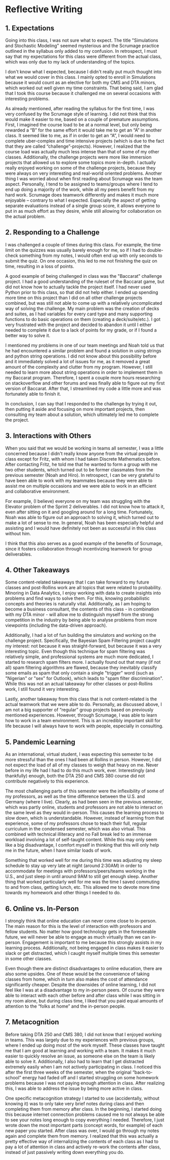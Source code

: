 # Reflective Writing
## 1. Expectations
Going into this class, I was not sure what to expect. The title "Simulations and Stochastic Modeling" seemed mysterious and the Scrumage practice outlined in the syllabus only added to my confusion. In retrospect, I must say that my expectations for this class were different from the actual class, which was only due to my lack of understanding of the topics.  

I don't know what I expected, because I didn't really put much thought into what we would cover in this class. I mainly opted to enroll in Simulations because it would count as an elective for both my CMS and DTA minors, which worked out well given my time constraints. That being said, I am glad that I took this course because it challenged me on several occasions with interesting problems.  

As already mentioned, after reading the syllabus for the first time, I was very confused by the Scrumage style of learning. I did not think that this would make it easier to me, based on a couple of premature assumptions. First, I imagined the course load to be at a normal level, but only being rewarded a “B” for the same effort it would take me to get an “A” in another class. It seemed like to me, as if in order to get an “A”, I would need to complete uber-complex and time intensive projects (which is due to the fact that they are called “challenge”-projects). However, I realized that the course load was actually much less intense than that of some of my other classes. Additionally, the challenge projects were more like immersion projects that allowed us to explore some topics more in-depth. I actually really enjoyed working on some of the challenge projects, because they were always on very interesting and real-world oriented problems. Another thing I was worried about when first reading about Scrumage was the team aspect. Personally, I tend to be assigned to teams/groups where I tend to end up doing a majority of the work, while all my peers benefit from my hard work. Scrumage does teamwork differently and makes it much more enjoyable – contrary to what I expected. Especially the aspect of getting separate evaluations instead of a single group score, it allows everyone to put in as much effort as they desire, while still allowing for collaboration on the actual problem.

## 2. Responding to a Challenge
I was challenged a couple of times during this class. For example, the time limit on the quizzes was usually barely enough for me, so if I had to double-check something from my notes, I would often end up with only seconds to submit the quiz. On one occasion, this led to me not finishing the quiz on time, resulting in a loss of points.  

A good example of being challenged in class was the "Baccarat" challenge project. I had a good understanding of the ruleset of the Baccarat game, but did not know how to actually tackle the project itself. I had never used Python prior to this class, so that did not help either. I ended up spending more time on this project than I did on all other challenge projects combined, but was still not able to come up with a relatively uncomplicated way of solving the challenge. My main problem was the creation of decks and suites, as I had variables for every card type and many supporting functions to do basic operations on them (creating a deck/suite/etc.). I got very frustrated with the project and decided to abandon it until I either needed to complete it due to a lack of points for my grade, or if I found a better way to solve it.  

I mentioned my problems in one of our team meetings and Noah told us that he had encountered a similar problem and found a solution in using strings and python string operations. I did not know about this possibility before and it immediately solved a lot of issues for me, as it removed a great amount of the complexity and clutter from my program. However, I still needed to learn more about string operations in order to implement them in my Baccarat program. Therefore, I spent a couple more hours researching on stackoverflow and other forums and was finally able to figure out my first version of Baccarat. After that, I streamlined my code a little more and was fortunately able to finish it.  

In conclusion, I can say that I responded to the challenge by trying it out, then putting it aside and focusing on more important projects, then consulting my team about a solution, which ultimately led me to complete the project.

## 3. Interactions with Others
When you said that we would be working in teams all semester, I was a little concerned because I didn't really know anyone from the virtual people in class except for Fritz, with whom I had taken Discrete Mathematics before. After contacting Fritz, he told me that he wanted to form a group with me two other students, which turned out to be former classmates from the previous semester (Noah and Hiro). In retrospect, I can be very grateful to have been able to work with my teammates because they were able to assist me on multiple occasions and we were able to work in an efficient and collaborative environment.  

For example, (I believe) everyone on my team was struggling with the Elevator problem of the Sprint 2 deliverables. I did not know how to attack it, even after sitting on it and googling around for a long time. Fortunately, Noah was able to figure out an approach to solving it, which turned out to make a lot of sense to me. In general, Noah has been especially helpful and assisting and I would have definitely not been as successful in this class without him.  

I think that this also serves as a good example of the benefits of Scrumage, since it fosters collaboration through incentivizing teamwork for group deliverables.

## 4. Other Takeaways
Some content-related takeaways that I can take forward to my future classes and post-Rollins work are all topics that were related to probability. Minoring in Data Analytics, I enjoy working with data to create insights into problems and find ways to solve them. For this, knowing probabilistic concepts and theories is naturally vital. Additionally, as I am hoping to become a business consultant, the contents of this class - in combination with my DTA minor - will allow me to distinguish myself from the strong competition in the industry by being able to analyse problems from more viewpoints (including the data-driven approach).  

Additionally, I had a lot of fun building the simulators and working on the challenge project. Specifically, the Bayesian Spam Filtering project caught my interest: not because it was straight-forward, but because it was a very interesting topic. Even though this technique for spam filtering was relatively simple, and professional systems are much more dedicated, I started to research spam filters more. I actually found out that many (if not all) spam filtering algorithms are flawed, because they inevitably classify some emails as spam that only contain a single "trigger" word (such as "Nigerian" or "sex" for Outlook), which leads to "spam filter discrimination". While this was not an actual takeaway for other classes or post-Rollins work, I still found it very interesting.  

Lastly, another takeaway from this class that is not content-related is the actual teamwork that we were able to do. Personally, as discussed above, I am not a big supporter of “regular” group projects based on previously mentioned experiences. However, through Scrumage, I was able to learn how to work in a team environment. This is an incredibly important skill for life because I will always have to work with people, especially in consulting.

## 5. Pandemic Learning
As an international, virtual student, I was expecting this semester to be more stressful than the ones I had been at Rollins in person. However, I did not expect the load of all of my classes to weigh that heavy on me. Never before in my life had I had to do this much work, ever. Interestingly (and thankfully) enough, both the DTA 250 and CMS 380 course did not contribute negatively to this experience.  

The most challenging parts of this semester were the inflexibility of some of my professors, as well as the time difference between the U.S. and Germany (where I live). Clearly, as had been seen in the previous semester, which was partly online, students and professors are not able to interact on the same level as they would in-person. This causes the learning process to slow down, which is understandable. However, instead of learning from that experience, some of my professors chose to teach their full, regular curriculum in the condensed semester, which was also virtual. This combined with technical illiteracy and no Fall break led to an immense workload involving a lot of self-taught content. While this may only seem like a big disadvantage, I comfort myself in thinking that this will only help me in the future, when I have similar loads of work.  

Something that worked well for me during this time was adjusting my sleep schedule to stay up very late at night (around 2:30AM) in order to accommodate for meetings with professors/peers/teams working in the U.S., and just sleep in until around 9AM to still get enough sleep. Another thing that worked particularly well for me was the time I saved commuting to and from class, getting lunch, etc. This allowed me to devote more time towards my homework and other things I needed to do.

## 6. Online vs. In-Person
I strongly think that online education can never come close to in-person. The main reason for this is the level of interaction with professors and fellow students. No matter how good technology gets in the foreseeable future, we will never be able to engage as much virtually than we can in-person. Engagement is important to me because this strongly assists in my learning process. Additionally, not being engaged in class makes it easier to slack or get distracted, which I caught myself multiple times this semester in some other classes.  

Even though there are distinct disadvantages to online education, there are also some upsides. One of these would be the convenience of taking classes from home, which in turn also makes the cost of attendance significantly cheaper. 
Despite the downsides of online learning, I did not feel like I was at a disadvantage to my in-person peers. Of course they were able to interact with each other before and after class while I was sitting in my room alone, but during class time, I liked that you paid equal amounts of attention to the “folks at home” and the in-person people.  

## 7. Metacognition
Before taking DTA 250 and CMS 380, I did not know that I enjoyed working in teams. This was largely due to my experiences with previous groups, where I ended up doing most of the work myself. These classes have taught me that I am good at learning and working with a team. It makes it much easier to quickly resolve an issue, as someone else on the team is likely able to solve it. Additionally, I also had to learn that I get distracted extremely easily when I am not actively participating in class. I noticed this after the first three weeks of the semester, when the original “back-to-school” energy had faded off and I started struggling on some homework problems because I was not paying enough attention in class. After realizing this, I was able to address the issue by being more active in class.  

One specific metacognition strategy I started to use (accidentally, without knowing it) was to only take very brief notes during class and then completing them from memory after class. In the beginning, I started doing this because internet connection problems caused me to not always be able to see your notes long enough to copy everything I needed. Therefore, I just wrote down the most important parts (concept words, for example) of each new paper you started. After class was over, I would go through my notes again and complete them from memory. I realized that this was actually a pretty effective way of internalizing the contents of each class as I had to pay a lot of attention in class and actively re-work the contents after class, instead of just passively writing down everything you do.
